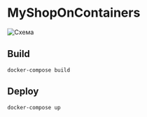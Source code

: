 # MyShopOnContainers
![Схема](https://github.com/bezlla/MyShopOnContainers/blob/dev/Scheme.jpg)
## Build

```
docker-compose build
```

## Deploy

```
docker-compose up
```
